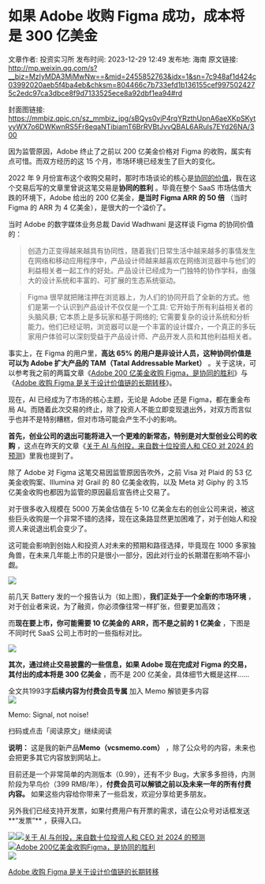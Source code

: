 # 如果 Adobe 收购 Figma 成功，成本将是 300 亿美金

文章作者: 投资实习所
发布时间: 2023-12-29 12:49
发布地: 海南
原文链接: http://mp.weixin.qq.com/s?__biz=MzIyMDA3MjMwNw==&mid=2455852763&idx=1&sn=7c948af1d424c03992020aeb5f4ba4eb&chksm=804466c7b733efd1b136155cef9975024275c2edc97ca3dbce8f9d7133525ece8a92dbf1ea94#rd

封面图链接: https://mmbiz.qpic.cn/sz_mmbiz_jpg/sBQys0vjP4rqYRzthUpnA6aeXKpSKytyyWX7o6DWKwnRS5Fr8eqaNTibiamT6BrRVBtJvvQBAL6ARuIs7EYd26NA/300

因为监管原因，Adobe 终止了之前以 200 亿美金价格对 Figma 的收购，属实有点可惜。而双方经历的这 15 个月，市场环境已经发生了巨大的变化。

2022 年 9
月份宣布这个收购交易时，那时市场谈论的核心是[协同的价值](http://mp.weixin.qq.com/s?__biz=MzIyMDA3MjMwNw==&mid=2455850105&idx=1&sn=a38645686d4399bad3bdcf6948e7052b&chksm=80447c65b733f573f85783230f437a75c2d564bded5c917241ff4bf7967b563ee38cfce51b0d&scene=21#wechat_redirect)，我在这个交易后写的文章里曾说这笔交易是**协同的胜利**
。毕竟在整个 SaaS 市场估值大跌的环境下，Adobe 给出的 200 亿美金，**是当时 Figma ARR 的 50 倍** （当时 Figma 的
ARR 为 4 亿美金），是很大的一个溢价了。

当时 Adobe 的数字媒体业务总裁 David Wadhwani 是这样谈 Figma 的协同价值的：

>
> 创造力正变得越来越具有协同性，随着我们日常生活中越来越多的事情发生在网络和移动应用程序中，产品设计师越来越喜欢在网络浏览器中与他们的利益相关者一起工作的好处。产品设计已经成为一门独特的协作学科，由强大的设计系统和丰富的、可扩展的生态系统驱动。

> Figma 很早就把赌注押在浏览器上，为人们的协同开启了全新的方式。他们是第一个认识到产品设计不仅仅是一个工具: 它开始于所有利益相关者的头脑风暴;
> 它本质上是多玩家和基于网络的;
> 它需要复杂的设计系统和分析能力。他们已经证明，浏览器可以是一个丰富的设计媒介，一个真正的多玩家用户体验可以深刻受益于产品设计师、产品开发人员和其他利益相关者。

事实上，在 Figma 的用户里，**高达 65% 的用户是非设计人员，这种协同价值是可以为 Adobe 扩大产品的 TAM（Tatal
Addressable Market）** 。关于这块，可以参考我之前的两篇文章《[Adobe 200 亿美金收购
Figma，是协同的胜利](http://mp.weixin.qq.com/s?__biz=MzIyMDA3MjMwNw==&mid=2455850105&idx=1&sn=a38645686d4399bad3bdcf6948e7052b&chksm=80447c65b733f573f85783230f437a75c2d564bded5c917241ff4bf7967b563ee38cfce51b0d&scene=21#wechat_redirect)》与《[Adobe
收购 Figma
是关于设计价值链的长期转移](http://mp.weixin.qq.com/s?__biz=MzIyMDA3MjMwNw==&mid=2455850113&idx=1&sn=d5f1719c8a520f509648b7502bbe4bc6&chksm=80447c9db733f58b753d057a6b7462412daa1dfb808092b192dbc98b108a4df697c7191b3d63&scene=21#wechat_redirect)》。

现在，AI 已经成为了市场的核心主题，无论是 Adobe 还是 Figma，都在重金布局
AI。而随着此次交易的终止，除了投资人不能立即变现退出外，对双方而言似乎也并不是特别糟糕，但对市场可能会产生不小的影响。

**首先，创业公司的退出可能将进入一个更难的新常态，特别是对大型创业公司的收购** ，这点在昨天的文章《[关于 AI 与创投，来自数十位投资人和 CEO 对
2024
的预测](http://mp.weixin.qq.com/s?__biz=MzIyMDA3MjMwNw==&mid=2455852748&idx=1&sn=ccddb4f569881e550382336247b7edb0&chksm=804466d0b733efc62cc4597961f9bd1cebb51db922724d204ce248d131f6c9be5317c01469a4&scene=21#wechat_redirect)》里我也提到了。

除了 Adobe 对 Figma 这笔交易因监管原因告吹外，之前 Visa 对 Plaid 的 53 亿美金收购案、Illumina 对 Grail 的
80 亿美金收购，以及 Meta 对 Giphy 的 3.15 亿美金收购也都因为监管的原因最后宣告终止交易了。

对于很多收入规模在 5000 万美金估值在 5-10
亿美金左右的创业公司来说，被这些巨头收购是一个非常不错的选择，现在这条路显然更加困难了，对于创始人和投资人来说退出机会变少了。

这可能会影响到创始人和投资人对未来的预期和路径选择，毕竟现在 1000 多家独角兽，在未来几年能上市的只是很小一部分，因此对行业的长期潜在影响不容小觑。

![](https://mmbiz.qpic.cn/sz_mmbiz_jpg/sBQys0vjP4rqYRzthUpnA6aeXKpSKytytLgMQp7nTcjRSOAbm2aUShLGbQdvhshibVwTym1Uu0W8v6VTvCmz49g/640?wx_fmt=jpeg&from=appmsg)

前几天 Battery 发的一个报告认为（如上图），**我们正处于一个全新的市场环境** ，对于创业者来说，为了融资，你必须像往常一样扩张，但要更加高效；

而**现在要上市，你可能需要 10 亿美金的 ARR，而不是之前的 1 亿美金** ，下图是不同时代 SaaS 公司上市时的一些指标对比。

![](https://mmbiz.qpic.cn/sz_mmbiz_jpg/sBQys0vjP4rqYRzthUpnA6aeXKpSKyty7JAbiaN0Da0RvIrxLZbBeF2uibwkDHfYXKzcDk3S0eaRiaUkJVXCDib5Gg/640?wx_fmt=jpeg&from=appmsg)

**其次，通过终止交易披露的一些信息，如果 Adobe 现在完成对 Figma 的交易，其付出的成本将是 300 亿美金** ，而不是 200
亿美金，具体细节大概是这样……

全文共1993字**后续内容为付费会员专属** 加入 Memo 解锁更多内容  
![](https://mmbiz.qpic.cn/sz_mmbiz_png/sBQys0vjP4rqYRzthUpnA6aeXKpSKytyj7dxYayicEFuIGU3ib1LqflBSjtIhMkrSxBjcRve5YlibBOE0qbbrHlicw/640?wx_fmt=png&from=appmsg)  

Memo: Signal, not noise!

扫码或点击「阅读原文」继续阅读

**说明：** 这是我的新产品**Memo（vcsmemo.com）** ，除了公众号的内容，未来也会把更多其它内容放到网站上。

目前还是一个非常简单的内测版本（0.99），还有不少 Bug，大家多多担待，内测阶段为早鸟价（399
RMB/年），**付费会员可以解锁之前以及未来一年的所有付费内容。** 如果这些内容给你带来了一些启发，欢迎分享给更多朋友。  

另外我们已经支持开发票，如果付费用户有开票的需求，请在公众号对话框发送**“发票”** ，获得入口。

![](https://mmbiz.qpic.cn/mmbiz_png/mrJibAziaMQhQGoNHniac6wGOyRe172dlS0HCYicyjiaCTtly2pULIz6YPNsXeRjoQFSuDYezsia4ibhbAc1X3GKtVRyw/640?wx_fmt=png&wxfrom=5&wx_lazy=1&wx_co=1)[![](https://mmbiz.qpic.cn/sz_mmbiz_jpg/sBQys0vjP4pjCcWnlM11OVmabu6BMfE9XeI7eNFXkcYBYTsfzGfcO11iajibETE1SsN3M9R3ghRibUJ6icpextiaHqw/640?wx_fmt=jpeg)关于
AI 与创投，来自数十位投资人和 CEO 对 2024
的预测](https://mp.weixin.qq.com/s?__biz=MzIyMDA3MjMwNw==&mid=2455852748&idx=1&sn=ccddb4f569881e550382336247b7edb0&chksm=804466d0b733efc62cc4597961f9bd1cebb51db922724d204ce248d131f6c9be5317c01469a4&scene=21#wechat_redirect)  
[![](https://mmbiz.qpic.cn/mmbiz_jpg/sBQys0vjP4odenqfdvYhQf4l0gf8icIBTAlfjSM0RxJyQ23Piaffe54EDftzml8P2tQSPkE77vVmF25uT82QvsHQ/640?wx_fmt=jpeg)Adobe
200亿美金收购Figma，是协同的胜利](https://mp.weixin.qq.com/s?__biz=MzIyMDA3MjMwNw==&mid=2455850105&idx=1&sn=a38645686d4399bad3bdcf6948e7052b&chksm=80447c65b733f573f85783230f437a75c2d564bded5c917241ff4bf7967b563ee38cfce51b0d&scene=21#wechat_redirect)  
[![](https://mmbiz.qpic.cn/mmbiz_jpg/sBQys0vjP4qb2rxcRAIibITS8XCibo2RrSDr9apkYiaYEphqrjCxxeElRrIMCN3JSliaAHT4TjQOv4E7brzKKH49Gg/640?wx_fmt=jpeg)](https://mp.weixin.qq.com/s?__biz=MzIyMDA3MjMwNw==&mid=2455850113&idx=1&sn=d5f1719c8a520f509648b7502bbe4bc6&chksm=80447c9db733f58b753d057a6b7462412daa1dfb808092b192dbc98b108a4df697c7191b3d63&scene=21#wechat_redirect)

[Adobe 收购 Figma
是关于设计价值链的长期转移](https://mp.weixin.qq.com/s?__biz=MzIyMDA3MjMwNw==&mid=2455850113&idx=1&sn=d5f1719c8a520f509648b7502bbe4bc6&chksm=80447c9db733f58b753d057a6b7462412daa1dfb808092b192dbc98b108a4df697c7191b3d63&scene=21#wechat_redirect)

